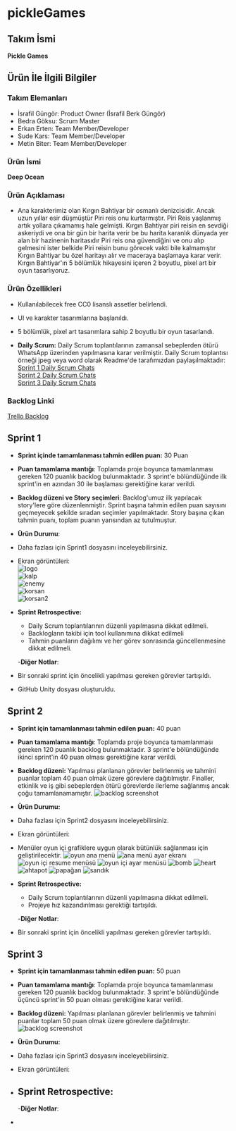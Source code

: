 # pickleGames

## **Takım İsmi**
**Pickle Games**

## Ürün İle İlgili Bilgiler

### Takım Elemanları
- İsrafil Güngör: Product Owner (İsrafil Berk Güngör)
- Bedra Göksu: Scrum Master
- Erkan Erten: Team Member/Developer
- Sude Kars: Team Member/Developer
- Metin Biter: Team Member/Developer

### Ürün İsmi
**Deep Ocean**

### Ürün Açıklaması

- Ana karakterimiz olan Kırgın Bahtiyar bir osmanlı denizcisidir. Ancak uzun yıllar esir düşmüştür Piri reis onu kurtarmıştır.  Piri Reis yaşlanmış artık yollara çıkamamış hale gelmişti. Kırgın Bahtiyar piri reisin en sevdiği askeriydi ve ona bir gün bir harita verir be bu harita karanlık dünyada yer alan bir hazinenin haritasıdır Piri reis ona güvendiğini ve onu alıp gelmesini ister belkide Piri reisin bunu görecek vakti bile kalmamıştır Kırgın Bahtiyar bu özel haritayı alır ve maceraya başlamaya karar verir. Kırgın Bahtiyar'ın 5 bölümlük hikayesini içeren 2 boyutlu, pixel art bir oyun tasarlıyoruz.

### Ürün Özellikleri

- Kullanılabilecek free CC0 lisanslı assetler belirlendi.
- UI ve karakter tasarımlarına başlanıldı.
- 5 bölümlük, pixel art tasarımlara sahip 2 boyutlu bir oyun tasarlandı.

- **Daily Scrum:** Daily Scrum toplantılarının zamansal sebeplerden ötürü WhatsApp üzerinden yapılmasına karar verilmiştir. Daily Scrum toplantısı örneği jpeg veya word olarak Readme'de tarafımızdan paylaşılmaktadır:  <br/>
 [Sprint 1 Daily Scrum Chats](https://github.com/bedragoksu/pickleGames/blob/main/Project%20Management/Sprint1/DailyScrumSprint1.DOCX) <br/>
 [Sprint 2 Daily Scrum Chats](https://github.com/bedragoksu/pickleGames/blob/main/Project%20Management/Sprint2/DailyScrumSprint2.DOCX) <br/>
 [Sprint 3 Daily Scrum Chats](https://github.com/bedragoksu/pickleGames/blob/main/Project%20Management/Sprint3/DailyScrumSprint3.DOCX) <br/>

### Backlog Linki
[Trello Backlog](https://trello.com/b/8pDb5IU6/deep-ocean)


## Sprint 1

- **Sprint içinde tamamlanması tahmin edilen puan:** 30 Puan
- **Puan tamamlama mantığı**: Toplamda proje boyunca tamamlanması gereken 120 puanlık backlog bulunmaktadır. 3 sprint'e bölündüğünde ilk sprint'in en azından 30 ile başlaması gerektiğine karar verildi.
- **Backlog düzeni ve Story seçimleri**: Backlog'umuz ilk yapılacak story'lere göre düzenlenmiştir. Sprint başına tahmin edilen puan sayısını geçmeyecek şekilde sıradan seçimler yapılmaktadır. Story başına çıkan tahmin puanı, toplam puanın yarısından az tutulmuştur. 

- **Ürün Durumu**: 
- Daha fazlası için Sprint1 dosyasını inceleyebilirsiniz.
- Ekran görüntüleri: <br/>
![logo](https://github.com/bedragoksu/pickleGames/blob/main/Project%20Management/Sprint1/logo.jpeg) <br/>
![kalp](https://github.com/bedragoksu/pickleGames/blob/main/Project%20Management/Sprint1/kalp.png) <br/>
![enemy](https://github.com/bedragoksu/pickleGames/blob/main/Project%20Management/Sprint1/enemy.png) <br/>
![korsan](https://github.com/bedragoksu/pickleGames/blob/main/Project%20Management/Sprint1/korsan.jpeg) <br/>
![korsan2](https://github.com/bedragoksu/pickleGames/blob/main/Project%20Management/Sprint1/korsan2.jpeg) <br/>



- **Sprint Retrospective:**
  - Daily Scrum toplantılarının düzenli yapılmasına dikkat edilmeli.
  - Backlogların takibi için tool kullanımına dikkat edilmeli
  - Tahmin puanların dağılımı ve her görev sonrasında güncellenmesine dikkat edilmeli.
  
  -**Diğer Notlar**:
- Bir sonraki sprint için öncelikli yapılması gereken görevler tartışıldı.
- GitHub Unity dosyası oluşturuldu.

## Sprint 2

- **Sprint için tamamlanması tahmin edilen puan:** 40 puan
- **Puan tamamlama mantığı**: Toplamda proje boyunca tamamlanması gereken 120 puanlık backlog bulunmaktadır. 3 sprint'e bölündüğünde ikinci sprint'in 40 puan olması gerektiğine karar verildi.
- **Backlog düzeni:** Yapılması planlanan görevler belirlenmiş ve tahmini puanlar toplam 40 puan olmak üzere görevlere dağıtılmıştır. Finaller, etkinlik ve iş gibi sebeplerden ötürü görevlerde ilerleme sağlanmış ancak çoğu tamamlanamamıştır.
![backlog screenshot](https://github.com/bedragoksu/pickleGames/blob/main/Project%20Management/Sprint2/backlogSS.PNG)

- **Ürün Durumu:**
- Daha fazlası için Sprint2 dosyasını inceleyebilirsiniz.
- Ekran görüntüleri: <br/>

- Menüler oyun içi grafiklere uygun olarak bütünlük sağlanması için geliştirilecektir.
![oyun ana menü](https://github.com/bedragoksu/pickleGames/blob/main/Project%20Management/Sprint2/Oyun%20Ana%20Men%C3%BC.jpeg) ![ana menü ayar ekranı](https://github.com/bedragoksu/pickleGames/blob/main/Project%20Management/Sprint2/Ana%20Men%C3%BC%20Ayar%20Ekran%C4%B1.jpeg) <br/>
![oyun içi resume menüsü](https://github.com/bedragoksu/pickleGames/blob/main/Project%20Management/Sprint2/Oyun%20%C4%B0%C3%A7i%20Resume%20Men%C3%BCs%C3%BC.jpeg) ![oyun içi ayar menüsü](https://github.com/bedragoksu/pickleGames/blob/main/Project%20Management/Sprint2/Oyun%20%C4%B0%C3%A7i%20Ayar%20Men%C3%BCs%C3%BC.jpeg)
![bomb](https://github.com/bedragoksu/pickleGames/blob/main/Project%20Management/Sprint2/bomb.png) ![heart](https://github.com/bedragoksu/pickleGames/blob/main/Project%20Management/Sprint2/heart.png)
![ahtapot](https://github.com/bedragoksu/pickleGames/blob/main/Project%20Management/Sprint2/octopus.png) ![papağan](https://github.com/bedragoksu/pickleGames/blob/main/Project%20Management/Sprint2/parrot.png) ![sandık](https://github.com/bedragoksu/pickleGames/blob/main/Project%20Management/Sprint2/sand%C4%B1k.png)<br/>


- **Sprint Retrospective:**
  - Daily Scrum toplantılarının düzenli yapılmasına dikkat edilmeli.
  - Projeye hız kazandırılması gerektiği tartışıldı.
  
  -**Diğer Notlar**:
- Bir sonraki sprint için öncelikli yapılması gereken görevler tartışıldı.


## Sprint 3

- **Sprint için tamamlanması tahmin edilen puan:** 50 puan
- **Puan tamamlama mantığı**: Toplamda proje boyunca tamamlanması gereken 120 puanlık backlog bulunmaktadır. 3 sprint'e bölündüğünde üçüncü sprint'in 50 puan olması gerektiğine karar verildi.
- **Backlog düzeni:** Yapılması planlanan görevler belirlenmiş ve tahmini puanlar toplam 50 puan olmak üzere görevlere dağıtılmıştır.
![backlog screenshot](https://github.com/bedragoksu/pickleGames/blob/main/Project%20Management/Sprint3/TrelloEkranFoto%C4%9Fraf%C4%B1.PNG)

- **Ürün Durumu:**
- Daha fazlası için Sprint3 dosyasını inceleyebilirsiniz.
- Ekran görüntüleri: <br/>



- **Sprint Retrospective:**
  - 
  
  -**Diğer Notlar**:
- 
